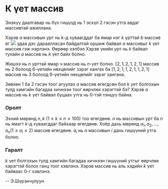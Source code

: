 К үет массив
============

Энэхүү даалгавар нь бүх гишүүд нь $1$ эсхүл $2$ гэсэн утга авдаг массивтай ажиллана.

Хэрэв $a$ массивын урт нь $k$-д хуваагддаг ба ямар нэг $k$ урттай $b$ массив яг
![][1] удаа дэс дараалласан байдалтай оршиж байвал $a$ массивыг $k$ үет массив
гэж нэрлэнэ. Өөрөөр хэлбэл Хэрэв үеийн урт нь $k$ байвал тухайн $a$ массив нь
$k$ үет байх болно.

Жишээ нь $n$ урттай ямар ч массив нь $n$-үет болно. $[2, 1, 2, 1, 2, 1]$ массив
нь $2$ болоод $6$-үетийн нөхцөлийг зэрэг хангах ба $[1, 2, 1, 1, 2, 1, 1, 2, 1]$
массив нь $3$ болоод $9$-үетийн нөхцөлийг зэрэг хангана.

Зөвхөн $1$ ба $2$ гэсэн тоог агуулах $a$ массив өгөгдсөн бол $k$ үет болгохын тулд
хамгийн багадаа хичнээн тоог өөрчлөх хэрэгтэй бэ? Хэрэв $a$ массив нь $k$ үет 
байвал буцаах утга нь $0$-тэй тэнцүү байна.

### Оролт
Эхний мөрөнд $n, k$ ($1 ≤ k ≤ n ≤ 100$) тоо өгөгдөнө. $n$ нь массивын урт ба
$n$ нь ямагт $k$-д хуваагддаг байхаар өгөгдөнө. Хоёр дахь мөрөнд 
$a_1, a_2, ... , a_n (1 ≤ a_i ≤ 2)$ массив өгөгдөнө. $a_i$ нь $a$ массивын
$i$ дахь гишүүний утга болно.
 
### Гаралт
$k$ үет болгохын тулд хамгийн багадаа хичнээн гишүүний утгыг өөрчлөх хэрэгтэй 
болох ганц тоог хэвлэнэ. Хэрэв массив нь аль хэдийн $k$ үет байваас 0-г хэвлэнэ.

  [1]: http://espresso.codeforces.com/e8f8616e518b67af73332593c4c73ae9f207dc04.png

-- Э.Шүрэнчулуун

